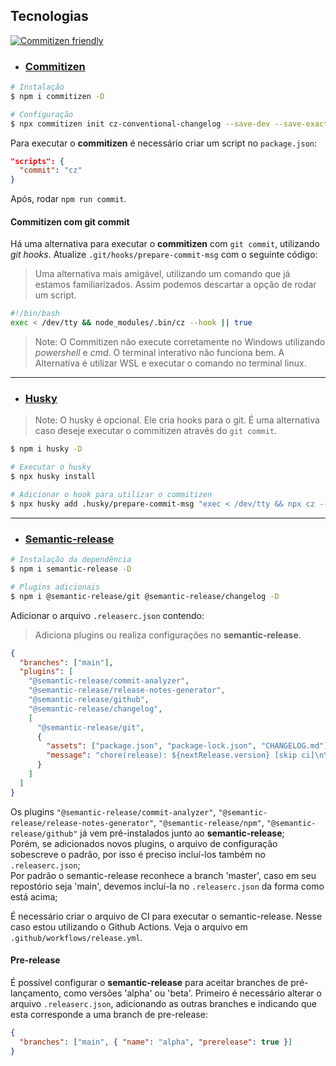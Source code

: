 ## Tecnologias

[![Commitizen friendly](https://img.shields.io/badge/commitizen-friendly-brightgreen.svg)](http://commitizen.github.io/cz-cli/)

- ### [Commitizen](http://commitizen.github.io/cz-cli/)

```sh
# Instalação
$ npm i commitizen -D

# Configuração
$ npx commitizen init cz-conventional-changelog --save-dev --save-exact
```

Para executar o **commitizen** é necessário criar um script no `package.json`:

```json
"scripts": {
  "commit": "cz"
}
```

Após, rodar `npm run commit`.

#### Commitizen com git commit

Há uma alternativa para executar o **commitizen** com `git commit`, utilizando _git hooks_. Atualize `.git/hooks/prepare-commit-msg` com o seguinte código:

> Uma alternativa mais amigável, utilizando um comando que já estamos familiarizados. Assim podemos descartar a opção de rodar um script.

```sh
#!/bin/bash
exec < /dev/tty && node_modules/.bin/cz --hook || true
```

> Note: O Commitizen não execute corretamente no Windows utilizando _powershell_ e _cmd_. O terminal interativo não funciona bem. A Alternativa é utilizar WSL e executar o comando no terminal linux.

---

- ### [Husky](https://typicode.github.io/husky/#/)

> Note: O husky é opcional. Ele cria hooks para o git. É uma alternativa caso deseje executar o commitizen através do `git commit`.

```sh
$ npm i husky -D

# Executar o husky
$ npx husky install

# Adicionar o hook para utilizar o commitizen
$ npx husky add .husky/prepare-commit-msg "exec < /dev/tty && npx cz --hook || true"
```

---

- ### [Semantic-release]()

```sh
# Instalação da dependência
$ npm i semantic-release -D

# Plugins adicionais
$ npm i @semantic-release/git @semantic-release/changelog -D
```

Adicionar o arquivo `.releaserc.json` contendo:

> Adiciona plugins ou realiza configurações no **semantic-release**.

```json
{
  "branches": ["main"],
  "plugins": [
    "@semantic-release/commit-analyzer",
    "@semantic-release/release-notes-generator",
    "@semantic-release/github",
    "@semantic-release/changelog",
    [
      "@semantic-release/git",
      {
        "assets": ["package.json", "package-lock.json", "CHANGELOG.md"],
        "message": "chore(release): ${nextRelease.version} [skip ci]\n\n${nextRelease.notes}"
      }
    ]
  ]
}
```

Os plugins `"@semantic-release/commit-analyzer"`, `"@semantic-release/release-notes-generator"`, `"@semantic-release/npm"`, `"@semantic-release/github"` já vem pré-instalados junto ao **semantic-release**;  
Porém, se adicionados novos plugins, o arquivo de configuração sobescreve o padrão, por isso é preciso incluí-los também no `.releaserc.json`;  
Por padrão o semantic-release reconhece a branch 'master', caso em seu repostório seja 'main', devemos incluí-la no `.releaserc.json` da forma como está acima;

É necessário criar o arquivo de CI para executar o semantic-release. Nesse caso estou utilizando o Github Actions. Veja o arquivo em `.github/workflows/release.yml`.

#### Pre-release

É possível configurar o **semantic-release** para aceitar branches de pré-lançamento, como versões 'alpha' ou 'beta'.
Primeiro é necessário alterar o arquivo `.releaserc.json`, adicionando as outras branches e indicando que esta corresponde a uma branch de pre-release:

```json
{
  "branches": ["main", { "name": "alpha", "prerelease": true }]
}
```
